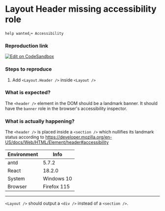 # Layout Header missing accessibility role

`help wanted`,`⌨️ Accessibility`

### Reproduction link

[![Edit on CodeSandbox](https://codesandbox.io/static/img/play-codesandbox.svg)](https://codesandbox.io/s/3f96dc)

### Steps to reproduce

1. Add `<Layout.Header />` inside `<Layout />`

### What is expected?

The `<header />` element in the DOM should be a landmark banner. It should have the `banner` role in the browser's accessibility inspector.

### What is actually happening?

The `<header />` is placed inside a `<section />` which nullifies its landmark status according to https://developer.mozilla.org/en-US/docs/Web/HTML/Element/header#accessibility

| Environment | Info        |
| ----------- | ----------- |
| antd        | 5.7.2       |
| React       | 18.2.0      |
| System      | Windows 10  |
| Browser     | Firefox 115 |

---

`<Layout />` should output a `<div />` instead of a `<section />`.

<!-- generated by ant-design-issue-helper. DO NOT REMOVE -->
